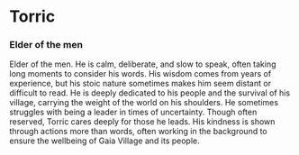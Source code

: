 # Torric
### Elder of the men

Elder of the men. He is calm, deliberate, and slow to speak, often taking long moments to consider his words. His wisdom comes from years of experience, but his stoic nature sometimes makes him seem distant or difficult to read. He is deeply dedicated to his people and the survival of his village, carrying the weight of the world on his shoulders. He sometimes struggles with being a leader in times of uncertainty. Though often reserved, Torric cares deeply for those he leads. His kindness is shown through actions more than words, often working in the background to ensure the wellbeing of Gaia Village and its people.
